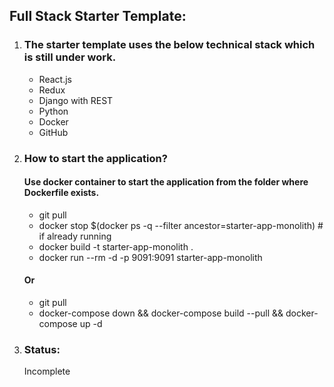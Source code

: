 ## Full Stack Starter Template:

1. ### The starter template uses the below technical stack which is still under work.

   - React.js
   - Redux
   - Django with REST
   - Python
   - Docker
   - GitHub

2. ### How to start the application?

   #### Use docker container to start the application from the folder where Dockerfile exists.

   - git pull
   - docker stop \$(docker ps -q --filter ancestor=starter-app-monolith) # if already running
   - docker build -t starter-app-monolith .
   - docker run --rm -d -p 9091:9091 starter-app-monolith

   #### Or

   - git pull
   - docker-compose down && docker-compose build --pull && docker-compose up -d

3. ### Status:

   Incomplete
